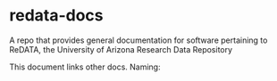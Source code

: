 # redata-docs

A repo that provides general documentation for software pertaining to ReDATA, the University of Arizona Research Data Repository

This document links other docs. Naming: 
